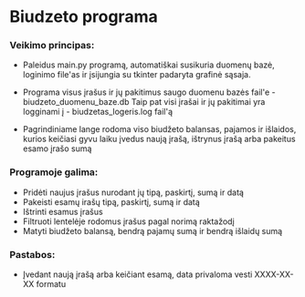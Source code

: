 # Biudzeto programa

### Veikimo principas:

- Paleidus main.py programą, automatiškai susikuria duomenų bazė, loginimo file'as ir
įsijungia su tkinter padaryta grafinė sąsaja.

- Programa visus įrašus ir jų pakitimus saugo duomenu bazės fail'e - biudzeto_duomenu_baze.db
Taip pat visi įrašai ir jų pakitimai yra logginami į - biudzetas_logeris.log fail'ą

- Pagrindiniame lange rodoma viso biudžeto balansas, pajamos ir išlaidos, kurios keičiasi
gyvu laiku įvedus naują įrašą, ištrynus įrašą arba pakeitus esamo įrašo sumą

### Programoje galima: 
- Pridėti naujus įrašus nurodant jų tipą, paskirtį, sumą ir datą
- Pakeisti esamų irašų tipą, paskirtį, sumą ir datą
- Ištrinti esamus įrašus
- Filtruoti lentelėje rodomus įrašus pagal norimą raktažodį
- Matyti biudžeto balansą, bendrą pajamų sumą ir bendrą išlaidų sumą

### Pastabos:
- Įvedant naują įrašą arba keičiant esamą, data privaloma vesti XXXX-XX-XX formatu


